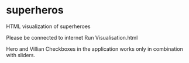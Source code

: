 superheros
==========

HTML visualization of superheroes


Please be connected to internet
Run Visualisation.html

Hero and Villian Checkboxes in the application works only in combination with sliders.


